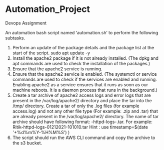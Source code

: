# Automation_Project
Devops Assignment

An automation bash script named ‘automation.sh’ to perform the following subtasks. 
1. Perform an update of the package details and the package list at the start of the script.
  sudo apt update -y
2. Install the apache2 package if it is not already installed. (The dpkg and apt commands are used to check the installation of the packages.)
3. Ensure that the apache2 service is running. 
4. Ensure that the apache2 service is enabled. (The systemctl or service commands are used to check if the services are enabled and running. Enabling apache2 as a service ensures    that it runs as soon as our machine reboots. It is a daemon process that runs in the background.)
5. Create a tar archive of apache2 access logs and error logs that are present in the /var/log/apache2/ directory and place the tar into the /tmp/ directory. Create a tar of only    the .log files (for example access.log) and not any other file type (For example: .zip and .tar) that are already present in the /var/log/apache2/ directory. The name of tar      archive should have following format:  <your _name>-httpd-logs-<timestamp>.tar. For example: Ritik-httpd-logs-01212021-101010.tar                                                             Hint : use timestamp=$(date '+%d%m%Y-%H%M%S') )
6. The script should run the AWS CLI command and copy the archive to the s3 bucket. 

